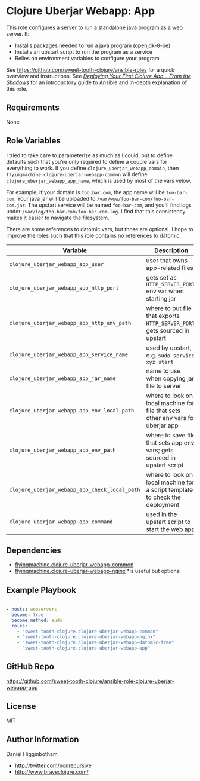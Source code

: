 Clojure Uberjar Webapp: App
=========

This role configures a server to run a standalone java program as a
web server. It:

* Installs packages needed to run a java program (openjdk-8-jre)
* Installs an upstart script to run the program as a service
* Relies on environment variables to configure your program

See https://github.com/sweet-tooth-clojure/ansible-roles for a quick
overview and instructions. See
[_Deploying Your First Clojure App ...From the Shadows_](http://www.braveclojure.com/quests/deploy/)
for an introductory guide to Ansible and in-depth explanation of this
role.

Requirements
------------

None

Role Variables
--------------

I tried to take care to parameterize as much as I could, but to define
defaults such that you're only required to define a couple vars for
everything to work. If you define `clojure_uberjar_webapp_domain`,
then `flyingmachine.clojure-uberjar-webapp-common` will define
`clojure_uberjar_webapp_app_name`, which is used by most of the vars
velow.

For example, if your domain is `foo.bar.com`, the app name will be
`foo-bar-com`. Your java jar will be uploaded to
`/var/www/foo-bar-com/foo-bar-com.jar`. The upstart service will be
named `foo-bar-com`, and you'll find logs under
`/var/log/foo-bar-com/foo-bar-com.log`. I find that this consistency
makes it easier to navigate the filesystem.

There are some references to datomic vars, but those are optional. I
hope to improve the roles such that this role contains no references
to datomic.

| Variable                                      | Description                                                                      |
| --------                                      | -----------                                                                      |
| `clojure_uberjar_webapp_app_user`             | user that owns app-related files                                                 |
| `clojure_uberjar_webapp_app_http_port`        | gets set as `HTTP_SERVER_PORT` env var when starting jar                         |
| `clojure_uberjar_webapp_app_http_env_path`    | where to put file that exports `HTTP_SERVER_PORT`; gets sourced in upstart       |
| `clojure_uberjar_webapp_app_service_name`     | used by upstart, e.g. `sudo service xyz start`                                   |
| `clojure_uberjar_webapp_app_jar_name`         | name to use when copying jar file to server                                      |
| `clojure_uberjar_webapp_app_env_local_path`   | where to look on local machine for file that sets other env vars for uberjar app |
| `clojure_uberjar_webapp_app_env_path`         | where to save file that sets app env vars; gets sourced in upstart script        |
| `clojure_uberjar_webapp_app_check_local_path` | where to look on local machine for a script template to check the deployment     |
| `clojure_uberjar_webapp_app_command`          | used in the upstart script to start the web app                                  |


Dependencies
------------

* [flyingmachine.clojure-uberjar-webapp-common](https://galaxy.ansible.com/flyingmachine/clojure-uberjar-webapp-common/)
* [flyingmachine.clojure-uberjar-webapp-nginx](https://galaxy.ansible.com/flyingmachine/clojure-uberjar-webapp-nginx/)
*is useful but optional

Example Playbook
----------------

```yaml
---
- hosts: webservers
  become: true
  become_method: sudo
  roles:
    - "sweet-tooth-clojure.clojure-uberjar-webapp-common"
    - "sweet-tooth-clojure.clojure-uberjar-webapp-nginx"
    - "sweet-tooth-clojure.clojure-uberjar-webapp-datomic-free"
    - "sweet-tooth-clojure.clojure-uberjar-webapp-app"
```

GitHub Repo
-------
https://github.com/sweet-tooth-clojure/ansible-role-clojure-uberjar-webapp-app


License
-------

MIT

Author Information
------------------

Daniel Higginbotham

* http://twitter.com/nonrecursive
* http://www.braveclojure.com/
